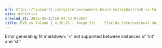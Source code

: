 ```yaml
---
url: https://fiusports.com/galleries/womens-beach-volleyball/bvb-vs-tulane-4-26-25/image-53/358/62917
site: Athletics
crawled_at: 2025-05-13T10:04:43.073067
title: BVB vs Tulane | 4.26.25 - Image 53:  - Florida International University
---
```


Error generating fit markdown: '<' not supported between instances of 'int' and 'str'